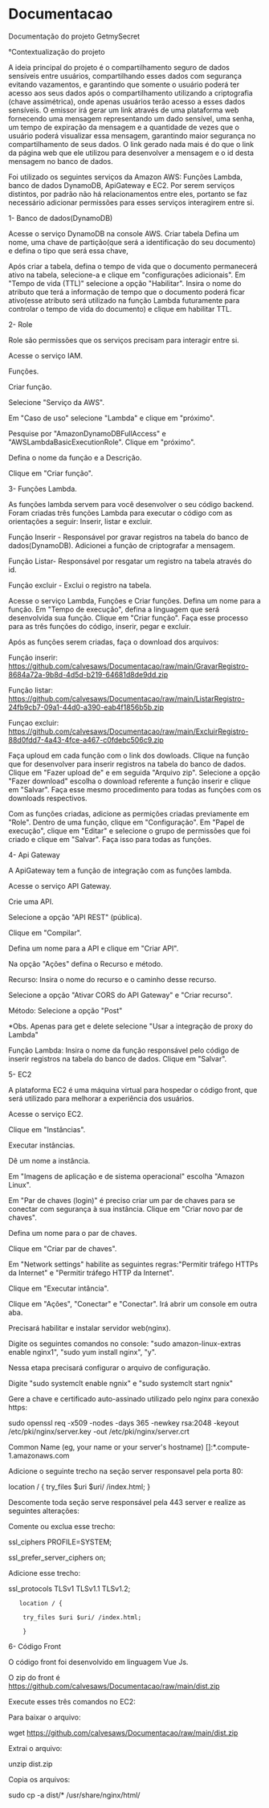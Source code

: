 # Documentacao
Documentação do projeto GetmySecret

°Contextualização do projeto

A ideia principal do projeto é o compartilhamento seguro de dados sensíveis entre usuários, compartilhando esses dados com segurança evitando vazamentos, e
garantindo que somente o usuário poderá ter acesso aos seus dados após o compartilhamento utilizando a criptografia (chave assimétrica), onde apenas usuários
terão acesso a esses dados sensíveis.
O emissor irá gerar um link através de uma plataforma web fornecendo uma mensagem representando um dado sensível, uma senha, um tempo de expiração da
mensagem e
a quantidade de vezes que o usuário poderá visualizar essa mensagem, garantindo maior segurança no compartilhamento de seus dados. O link gerado nada mais é do
que
o link da página web que ele utilizou para desenvolver a mensagem e o id desta mensagem no banco de dados.

Foi utilizado os seguintes serviços da Amazon AWS: Funções Lambda, banco de dados DynamoDB, ApiGateway e EC2. Por serem serviços distintos, por padrão não há
relacionamentos entre eles, portanto se faz necessário adicionar permissões para esses serviços interagirem entre si.

1- Banco de dados(DynamoDB)

Acesse o serviço DynamoDB na console AWS.
Criar tabela
Defina um nome, uma chave de partição(que será a identificação do seu documento) e defina o tipo que será essa chave,

Após criar a tabela, defina o tempo de vida que o documento permanecerá ativo na tabela, selecione-a e clique em "configurações adicionais". Em "Tempo de
vida (TTL)" selecione a opção "Habilitar". Insira o nome do atributo que terá a informação de tempo que o documento poderá ficar ativo(esse atributo será
utilizado na função Lambda futuramente para controlar o tempo de vida do documento) e clique em habilitar TTL.

2- Role

Role são permissões que os serviços precisam para interagir entre si. 

Acesse o serviço IAM.

Funções.

Criar função.

Selecione "Serviço da AWS".

Em "Caso de uso" selecione "Lambda" e clique em "próximo".

Pesquise por "AmazonDynamoDBFullAccess" e "AWSLambdaBasicExecutionRole". Clique em "próximo".

Defina o nome da função e a Descrição.

Clique em "Criar função".


3- Funções Lambda.

As funções lambda servem para você desenvolver o seu código backend.
Foram criadas três funções Lambda para executar o código com as orientações a seguir:
Inserir, listar e excluir.

Função Inserir - Responsável por gravar registros na tabela do banco de dados(DynamoDB).
Adicionei a função de criptografar a mensagem.

Função Listar- Responsável por resgatar um registro na tabela através do id.

Função excluir - Exclui o registro na tabela.


Acesse o serviço Lambda, Funções e Criar funções.
Defina um nome para a função.
Em "Tempo de execução", defina a linguagem que será desenvolvida sua função.
Clique em "Criar função".
Faça esse processo para as três funções do código, inserir, pegar e excluir.

Após as funções serem criadas, faça o download dos arquivos:

Função inserir:
https://github.com/calvesaws/Documentacao/raw/main/GravarRegistro-8684a72a-9b8d-4d5d-b219-64681d8de9dd.zip

Função listar:
https://github.com/calvesaws/Documentacao/raw/main/ListarRegistro-24fb9cb7-09a1-44d0-a390-eab4f1856b5b.zip

Funçao excluir:
https://github.com/calvesaws/Documentacao/raw/main/ExcluirRegistro-88d0fdd7-4a43-4fce-a467-c0fdebc506c9.zip

Faça uploud em cada função com o link dos dowloads.
Clique na função que for desenvolver para inserir registros na tabela do banco de dados.
Clique em "Fazer upload de" e em seguida "Arquivo zip".
Selecione a opção "Fazer download" escolha o download referente a função inserir e clique em "Salvar".
Faça esse mesmo procedimento para todas as funções com os downloads respectivos.

Com as funções criadas, adicione as permições criadas previamente em "Role".
Dentro de uma função, clique em "Configuração".
Em "Papel de execução", clique em "Editar" e selecione o grupo de permissões que foi criado e clique em "Salvar".
Faça isso para todas as funções.


4- Api Gateway

A ApiGateway tem a função de integração com as funções lambda.

Acesse o serviço API Gateway.

Crie uma API.

Selecione a opção "API REST" (pública).

Clique em "Compilar".

Defina um nome para a API e clique em "Criar API".

Na opção "Ações" defina o Recurso e método.

Recurso: Insira o nome do recurso e o caminho desse recurso.

Selecione a opção "Ativar CORS do API Gateway" e "Criar recurso".

Método: Selecione a opção "Post"

*Obs. Apenas para get e delete selecione "Usar a integração de proxy do Lambda" 

Função Lambda: Insira o nome da função responsável pelo código de inserir registros na tabela do banco de dados. Clique em "Salvar".


5- EC2

A plataforma EC2 é uma máquina virtual para hospedar o código front, que será utilizado para melhorar a experiência dos usuários.

Acesse o serviço EC2.

Clique em "Instâncias".

Executar instâncias.

Dê um nome a instância.

Em "Imagens de aplicação e de sistema operacional" escolha "Amazon Linux".

Em "Par de chaves (login)" é preciso criar um par de chaves para se conectar com segurança à sua instância. Clique em "Criar novo par de chaves".

Defina um nome para o par de chaves.

Clique em "Criar par de chaves".

Em "Network settings" habilite as seguintes regras:"Permitir tráfego HTTPs da Internet" e "Permitir tráfego HTTP da Internet".

Clique em "Executar intância".

Clique em "Ações", "Conectar" e "Conectar". Irá abrir um console em outra aba.

Precisará habilitar e instalar servidor web(nginx).

Digite os seguintes comandos no console: "sudo amazon-linux-extras enable nginx1", "sudo yum install nginx", "y".

Nessa etapa precisará configurar o arquivo de configuração.

Digite "sudo systemclt enable ngnix" e "sudo systemclt start ngnix"

Gere a chave e certificado auto-assinado utilizado pelo nginx para conexão https:

sudo openssl req -x509 -nodes -days 365 -newkey rsa:2048 -keyout /etc/pki/nginx/server.key -out /etc/pki/nginx/server.crt

Common Name (eg, your name or your server's hostname) []:*.compute-1.amazonaws.com

Adicione o seguinte trecho na seção server responsavel pela porta 80:

location / {
        try_files $uri $uri/ /index.html;
        }
        

Descomente toda seção serve responsável pela 443 server e realize as seguintes alterações:

Comente ou exclua esse trecho:

   ssl_ciphers PROFILE=SYSTEM;
   
   ssl_prefer_server_ciphers on;

Adicione esse trecho:

ssl_protocols TLSv1 TLSv1.1 TLSv1.2;
       
       location / {
        
        try_files $uri $uri/ /index.html;
        
        }


6- Código Front

O código front foi desenvolvido em linguagem Vue Js.

O zip do front é https://github.com/calvesaws/Documentacao/raw/main/dist.zip

Execute esses três comandos no EC2:

Para baixar o arquivo:

wget https://github.com/calvesaws/Documentacao/raw/main/dist.zip

Extrai o arquivo:

unzip dist.zip

Copia os arquivos:

sudo cp -a dist/* /usr/share/nginx/html/























